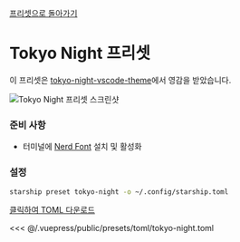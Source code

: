 [프리셋으로 돌아가기](./README.md#pastel-powerline)

# Tokyo Night 프리셋

이 프리셋은 [tokyo-night-vscode-theme](https://github.com/enkia/tokyo-night-vscode-theme)에서 영감을 받았습니다.

![Tokyo Night 프리셋 스크린샷](/presets/img/tokyo-night.png)

### 준비 사항

- 터미널에 [Nerd Font](https://www.nerdfonts.com/) 설치 및 활성화

### 설정

```sh
starship preset tokyo-night -o ~/.config/starship.toml
```

[클릭하여 TOML 다운로드](/presets/toml/tokyo-night.toml)

<<< @/.vuepress/public/presets/toml/tokyo-night.toml
